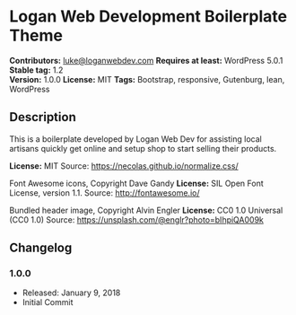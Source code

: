 # Logan Web Development Boilerplate Theme

**Contributors:** luke@loganwebdev.com
**Requires at least:** WordPress 5.0.1
**Stable tag:** 1.2  
**Version:** 1.0.0
**License:** MIT
**Tags:** Bootstrap, responsive, Gutenburg, lean, WordPress


## Description

This is a boilerplate developed by Logan Web Dev for assisting local artisans quickly get online and setup shop to start selling their products. 
 
**License:** MIT
Source: https://necolas.github.io/normalize.css/

Font Awesome icons, Copyright Dave Gandy
**License:** SIL Open Font License, version 1.1.
Source: http://fontawesome.io/

Bundled header image, Copyright Alvin Engler
**License:** CC0 1.0 Universal (CC0 1.0)
Source: https://unsplash.com/@englr?photo=bIhpiQA009k

## Changelog

### 1.0.0
* Released: January 9, 2018
* Initial Commit

